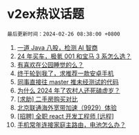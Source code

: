# v2ex热议话题

`最后更新时间：2024-02-26 08:38:00 +0800`

1. [一道 Java 八股，检测 AI 智商](https://www.v2ex.com/t/1018215)
1. [24 年买车，极氪 001 和宝马 3 系怎么选？](https://www.v2ex.com/t/1018272)
1. [有喜欢在公园睡觉的么？](https://www.v2ex.com/t/1018219)
1. [终于轮到我了，求推荐一款安卓手机](https://www.v2ex.com/t/1018302)
1. [同事直接往 master 推未经测试的代码](https://www.v2ex.com/t/1018230)
1. [为什么 2024 年了农村人还死磕虚岁？](https://www.v2ex.com/t/1018261)
1. [[求助] 二手房购买对比](https://www.v2ex.com/t/1018251)
1. [北京联通海外宽带加速（9929）体验](https://www.v2ex.com/t/1018226)
1. [[招聘] 全职 react 开发工程师 [远程]](https://www.v2ex.com/t/1018248)
1. [手机常年连接家庭主路由，电池怎么办？](https://www.v2ex.com/t/1018262)

